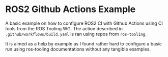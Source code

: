 # ROS2 Github Actions Example

A basic example on how to configure ROS2 CI with Github Actions using CI tools from the ROS Tooling WG. The action described in `.github/workflows/build.yaml` is ran using repos from `ros-tooling`.

It is aimed as a help by example as I found rather hard to configure a basic run using ros-tooling documentations without any tangible examples.
